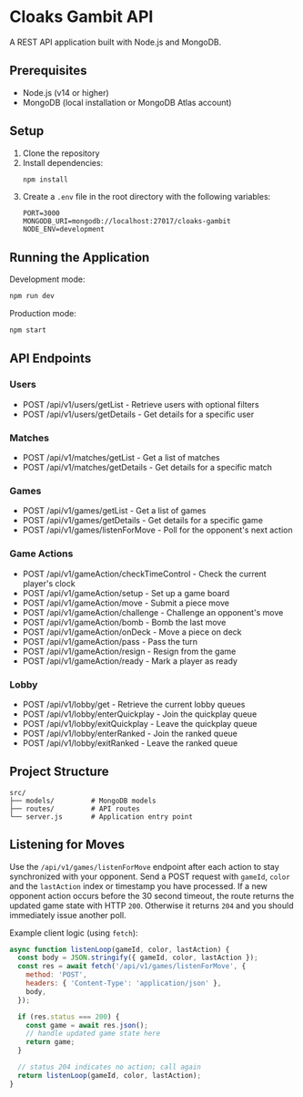 # Cloaks Gambit API

A REST API application built with Node.js and MongoDB.

## Prerequisites

- Node.js (v14 or higher)
- MongoDB (local installation or MongoDB Atlas account)

## Setup

1. Clone the repository
2. Install dependencies:
   ```bash
   npm install
   ```
3. Create a `.env` file in the root directory with the following variables:
   ```
   PORT=3000
   MONGODB_URI=mongodb://localhost:27017/cloaks-gambit
   NODE_ENV=development
   ```

## Running the Application

Development mode:
```bash
npm run dev
```

Production mode:
```bash
npm start
```
## API Endpoints

### Users
- POST /api/v1/users/getList - Retrieve users with optional filters
- POST /api/v1/users/getDetails - Get details for a specific user

### Matches
- POST /api/v1/matches/getList - Get a list of matches
- POST /api/v1/matches/getDetails - Get details for a specific match

### Games
- POST /api/v1/games/getList - Get a list of games
- POST /api/v1/games/getDetails - Get details for a specific game
- POST /api/v1/games/listenForMove - Poll for the opponent's next action

### Game Actions
- POST /api/v1/gameAction/checkTimeControl - Check the current player's clock
- POST /api/v1/gameAction/setup - Set up a game board
- POST /api/v1/gameAction/move - Submit a piece move
- POST /api/v1/gameAction/challenge - Challenge an opponent's move
- POST /api/v1/gameAction/bomb - Bomb the last move
- POST /api/v1/gameAction/onDeck - Move a piece on deck
- POST /api/v1/gameAction/pass - Pass the turn
- POST /api/v1/gameAction/resign - Resign from the game
- POST /api/v1/gameAction/ready - Mark a player as ready

### Lobby
- POST /api/v1/lobby/get - Retrieve the current lobby queues
- POST /api/v1/lobby/enterQuickplay - Join the quickplay queue
- POST /api/v1/lobby/exitQuickplay - Leave the quickplay queue
- POST /api/v1/lobby/enterRanked - Join the ranked queue
- POST /api/v1/lobby/exitRanked - Leave the ranked queue

## Project Structure

```
src/
├── models/         # MongoDB models
├── routes/         # API routes
└── server.js       # Application entry point
```

## Listening for Moves

Use the `/api/v1/games/listenForMove` endpoint after each action to stay
synchronized with your opponent. Send a POST request with `gameId`, `color`
and the `lastAction` index or timestamp you have processed. If a new
opponent action occurs before the 30 second timeout, the route returns the
updated game state with HTTP `200`. Otherwise it returns `204` and you should
immediately issue another poll.

Example client logic (using `fetch`):

```javascript
async function listenLoop(gameId, color, lastAction) {
  const body = JSON.stringify({ gameId, color, lastAction });
  const res = await fetch('/api/v1/games/listenForMove', {
    method: 'POST',
    headers: { 'Content-Type': 'application/json' },
    body,
  });

  if (res.status === 200) {
    const game = await res.json();
    // handle updated game state here
    return game;
  }

  // status 204 indicates no action; call again
  return listenLoop(gameId, color, lastAction);
}
```
